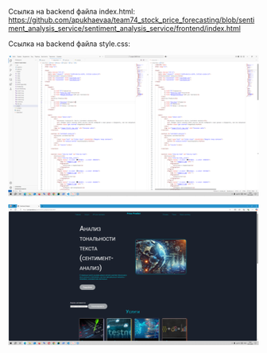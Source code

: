 

Ссылка на backend файла index.html: https://github.com/apukhaevaa/team74_stock_price_forecasting/blob/sentiment_analysis_service/sentiment_analysis_service/frontend/index.html

Ссылка на backend файла style.css: 




![Описание изображения](./images/1.PNG)






![Описание изображения](./images/2.PNG)




